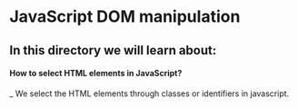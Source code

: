 # JavaScript DOM manipulation
## In this directory we will learn about:
#### How to select HTML elements in JavaScript?
_ We select the HTML elements through classes or identifiers in javascript.
